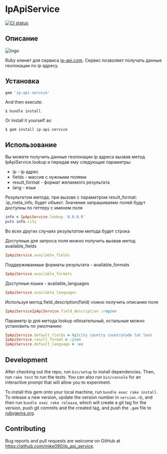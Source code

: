 # IpApiService

[![CI status](https://github.com/mike090/ip_api_service/actions/workflows/main.yml/badge.svg)](https://github.com/mike090/ip_api_service/actions/workflows/main.yml)

## Описание

![logo](https://ip-api.com/docs/static/logo.png)

Ruby клинет для сервиса [ip-api.com](https://ip-api.com/). Сервис позволяет получать данные геолокации по ip адресу.

## Установка

```ruby
gem 'ip-api-service'
```

And then execute:

    $ bundle install

Or install it yourself as:

    $ gem install ip-api-service

## Использование

Вы можете получить данные геолокации ip адреса вызвав метод IpApiService.lookup и передав ему следующие параметры:

* ip - ip адрес
* fields - массив с нужными полями 
* result_format - формат желаемого результата
* lang - язык

Результатом метода, при вызове с параметром result_format: :ip_meta_info, будет объект.
Значения запрашиваемх полей будут доступны по геттеру с именем поля

```ruby
info = IpApiService.lookup '8.8.8.8'
puts info.city
```
Во всех других случаях результатом метода будет строка

Доступные для запроса поля можно получить вызвав метод available_fields

```ruby
IpApiService.available_fields
```

Поддерживаемые форматы результата - available_formats

```ruby
IpApiService.available_formats
```

Доступные языки - available_languages

```ruby
IpApiService.available_languages
```

Используя метод field_description(field) vожно получить описание поля

```ruby
IpApiServiceIpApiService.field_description :region
```

Параметр ip для метода lookup обязательный, остальные можно установить по умолчанию 

```ruby
IpApiService.default_fields = %i(city country countryCode lat lon)
IpApiService.result_format = :json
IpApiService.default_language = :en
```

## Development

After checking out the repo, run `bin/setup` to install dependencies. Then, run `rake test` to run the tests. You can also run `bin/console` for an interactive prompt that will allow you to experiment.

To install this gem onto your local machine, run `bundle exec rake install`. To release a new version, update the version number in `version.rb`, and then run `bundle exec rake release`, which will create a git tag for the version, push git commits and the created tag, and push the `.gem` file to [rubygems.org](https://rubygems.org).

## Contributing

Bug reports and pull requests are welcome on GitHub at https://github.com/mike090/ip_api_service.